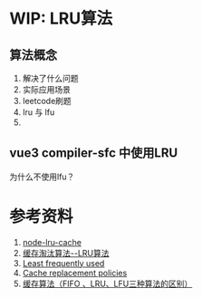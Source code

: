 # WIP: LRU算法

## 算法概念
1. 解决了什么问题
2. 实际应用场景
3. leetcode刷题
4. lru 与 lfu
5. 

## vue3 compiler-sfc 中使用LRU
为什么不使用lfu？

# 参考资料
1. [node-lru-cache](https://github.com/isaacs/node-lru-cache)
2. [缓存淘汰算法--LRU算法](https://zhuanlan.zhihu.com/p/34989978)
3. [Least frequently used](https://en.wikipedia.org/wiki/Least_frequently_used)
4. [Cache replacement policies](https://en.wikipedia.org/wiki/Cache_replacement_policies)
5. [缓存算法（FIFO 、LRU、LFU三种算法的区别） ](https://www.cnblogs.com/hongdada/p/10406902.html)

